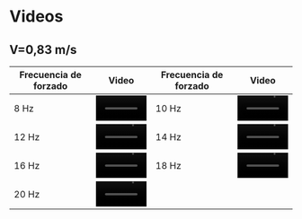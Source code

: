 # Videos

## V=0,83 m/s
| Frecuencia de forzado | Video | Frecuencia de forzado | Video |
|-----------------------|-------|-----------------------|-------|
| 8 Hz|  <video src='https://github.com/AndresPedemonteFIUBA/alaBatiente/blob/conBlockMesh/Resultados/Videos/V083/V083%20-%208Hz.mp4' width=90/>| 10 Hz|  <video src='https://github.com/AndresPedemonteFIUBA/alaBatiente/blob/conBlockMesh/Resultados/Videos/V083/V083%20-%2010Hz.mp4' width=90/>|
|12 Hz| <video src='https://github.com/AndresPedemonteFIUBA/alaBatiente/blob/conBlockMesh/Resultados/Videos/V083/V083%20-%2012Hz.mp4' width=90/>|14 Hz|  <video src='https://github.com/AndresPedemonteFIUBA/alaBatiente/blob/conBlockMesh/Resultados/Videos/V083/V083%20-%2014Hz.mp4?raw=true' width=90/>|
|16 Hz|  <video src='https://user-images.githubusercontent.com/67233283/164778528-632cb8b7-cd48-4b10-a10c-60a0c6fa42e3.mp4' width=90/>|18 Hz|<video src='https://user-images.githubusercontent.com/67233283/164774538-dd8722ae-0944-4873-9fae-6cd349bfa199.mp4' width=90/>|
|20 Hz|<video src='https://user-images.githubusercontent.com/67233283/164777451-64ffeee3-beb8-4635-92f1-112a91d726fe.mp4' width=90/>|  |    |
